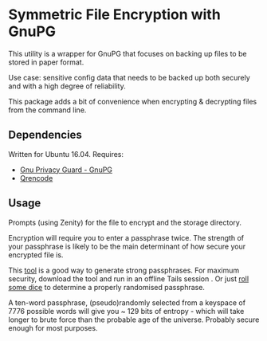 Symmetric File Encryption with GnuPG
====================================
This utility is a wrapper for GnuPG that focuses on backing up files to be stored in paper format.

Use case: sensitive config data that needs to be backed up both securely and with a high degree of reliability.

This package adds a bit of convenience when encrypting & decrypting files from the command line.

## Dependencies
Written for Ubuntu 16.04. Requires:
* [Gnu Privacy Guard - GnuPG](https://www.gnupg.org/)
* [Qrencode](https://fukuchi.org/works/qrencode/index.html.en)

## Usage
Prompts (using Zenity) for the file to encrypt and the storage directory.

Encryption will require you to enter a passphrase twice. The strength of your passphrase is likely to be the main determinant of how secure your encrypted file is.

This [tool](https://www.rempe.us/diceware/#eff) is a good way to generate strong passphrases. For maximum security, download the tool and run in an offline Tails session
. Or just [roll some dice](http://world.std.com/~reinhold/diceware.html) to determine a properly randomised passphrase.

A ten-word passphrase, (pseudo)randomly selected from a keyspace of 7776 possible words will give you ~ 129 bits of entropy - which will take longer to brute force than the probable age of the universe. Probably secure enough for most purposes.
